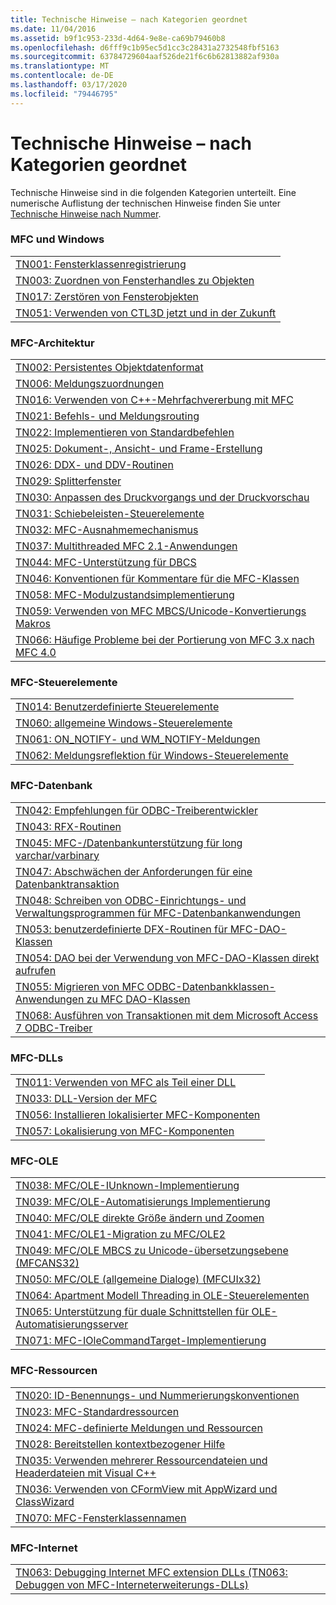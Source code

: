 ```yaml
---
title: Technische Hinweise – nach Kategorien geordnet
ms.date: 11/04/2016
ms.assetid: b9f1c953-233d-4d64-9e8e-ca69b79460b8
ms.openlocfilehash: d6fff9c1b95ec5d1cc3c28431a2732548fbf5163
ms.sourcegitcommit: 63784729604aaf526de21f6c6b62813882af930a
ms.translationtype: MT
ms.contentlocale: de-DE
ms.lasthandoff: 03/17/2020
ms.locfileid: "79446795"
---
```

# <a name="technical-notes-by-category"></a>Technische Hinweise – nach Kategorien geordnet

Technische Hinweise sind in die folgenden Kategorien unterteilt. Eine numerische Auflistung der technischen Hinweise finden Sie unter [Technische Hinweise nach Nummer](../mfc/technical-notes-by-number.md).

### <a name="mfc-and-windows"></a>MFC und Windows

||
|-|
|[TN001: Fensterklassenregistrierung](../mfc/tn001-window-class-registration.md)|
|[TN003: Zuordnen von Fensterhandles zu Objekten](../mfc/tn003-mapping-of-windows-handles-to-objects.md)|
|[TN017: Zerstören von Fensterobjekten](../mfc/tn017-destroying-window-objects.md)|
|[TN051: Verwenden von CTL3D jetzt und in der Zukunft](../mfc/tn051-using-ctl3d-now-and-in-the-future.md)|

### <a name="mfc-architecture"></a>MFC-Architektur

||
|-|
|[TN002: Persistentes Objektdatenformat](../mfc/tn002-persistent-object-data-format.md)|
|[TN006: Meldungszuordnungen](../mfc/tn006-message-maps.md)|
|[TN016: Verwenden von C++-Mehrfachvererbung mit MFC](../mfc/tn016-using-cpp-multiple-inheritance-with-mfc.md)|
|[TN021: Befehls- und Meldungsrouting](../mfc/tn021-command-and-message-routing.md)|
|[TN022: Implementieren von Standardbefehlen](../mfc/tn022-standard-commands-implementation.md)|
|[TN025: Dokument-, Ansicht- und Frame-Erstellung](../mfc/tn025-document-view-and-frame-creation.md)|
|[TN026: DDX- und DDV-Routinen](../mfc/tn026-ddx-and-ddv-routines.md)|
|[TN029: Splitterfenster](../mfc/tn029-splitter-windows.md)|
|[TN030: Anpassen des Druckvorgangs und der Druckvorschau](../mfc/tn030-customizing-printing-and-print-preview.md)|
|[TN031: Schiebeleisten-Steuerelemente](../mfc/tn031-control-bars.md)|
|[TN032: MFC-Ausnahmemechanismus](../mfc/tn032-mfc-exception-mechanism.md)|
|[TN037: Multithreaded MFC 2.1-Anwendungen](../mfc/tn037-multithreaded-mfc-2-1-applications.md)|
|[TN044: MFC-Unterstützung für DBCS](../mfc/tn044-mfc-support-for-dbcs.md)|
|[TN046: Konventionen für Kommentare für die MFC-Klassen](../mfc/tn046-commenting-conventions-for-the-mfc-classes.md)|
|[TN058: MFC-Modulzustandsimplementierung](../mfc/tn058-mfc-module-state-implementation.md)|
|[TN059: Verwenden von MFC MBCS/Unicode-Konvertierungs Makros](../mfc/tn059-using-mfc-mbcs-unicode-conversion-macros.md)|
|[TN066: Häufige Probleme bei der Portierung von MFC 3.x nach MFC 4.0](../mfc/tn066-common-mfc-3-x-to-4-0-porting-issues.md)|

### <a name="mfc-controls"></a>MFC-Steuerelemente

||
|-|
|[TN014: Benutzerdefinierte Steuerelemente](../mfc/tn014-custom-controls.md)|
|[TN060: allgemeine Windows-Steuerelemente](../mfc/tn060-the-new-windows-common-controls.md)|
|[TN061: ON_NOTIFY- und WM_NOTIFY-Meldungen](../mfc/tn061-on-notify-and-wm-notify-messages.md)|
|[TN062: Meldungsreflektion für Windows-Steuerelemente](../mfc/tn062-message-reflection-for-windows-controls.md)|

### <a name="mfc-database"></a>MFC-Datenbank

||
|-|
|[TN042: Empfehlungen für ODBC-Treiberentwickler](../mfc/tn042-odbc-driver-developer-recommendations.md)|
|[TN043: RFX-Routinen](../mfc/tn043-rfx-routines.md)|
|[TN045: MFC-/Datenbankunterstützung für long varchar/varbinary](../mfc/tn045-mfc-database-support-for-long-varchar-varbinary.md)|
|[TN047: Abschwächen der Anforderungen für eine Datenbanktransaktion](../mfc/tn047-relaxing-database-transaction-requirements.md)|
|[TN048: Schreiben von ODBC-Einrichtungs- und Verwaltungsprogrammen für MFC-Datenbankanwendungen](../mfc/tn048-writing-odbc-setup-and-administration-programs.md)|
|[TN053: benutzerdefinierte DFX-Routinen für MFC-DAO-Klassen](../mfc/tn053-custom-dfx-routines-for-dao-database-classes.md)|
|[TN054: DAO bei der Verwendung von MFC-DAO-Klassen direkt aufrufen](../mfc/tn054-calling-dao-directly-while-using-mfc-dao-classes.md)|
|[TN055: Migrieren von MFC ODBC-Datenbankklassen-Anwendungen zu MFC DAO-Klassen](../mfc/tn055-migrating-mfc-odbc-database-class-applications-to-mfc-dao-classes.md)|
|[TN068: Ausführen von Transaktionen mit dem Microsoft Access 7 ODBC-Treiber](../mfc/tn068-performing-transactions-with-the-microsoft-access-7-odbc-driver.md)|

### <a name="mfc-dlls"></a>MFC-DLLs

||
|-|
|[TN011: Verwenden von MFC als Teil einer DLL](../mfc/tn011-using-mfc-as-part-of-a-dll.md)|
|[TN033: DLL-Version der MFC](../mfc/tn033-dll-version-of-mfc.md)|
|[TN056: Installieren lokalisierter MFC-Komponenten](../mfc/tn056-installation-of-localized-mfc-components.md)|
|[TN057: Lokalisierung von MFC-Komponenten](../mfc/tn057-localization-of-mfc-components.md)|

### <a name="mfc-ole"></a>MFC-OLE

||
|-|
|[TN038: MFC/OLE-IUnknown-Implementierung](../mfc/tn038-mfc-ole-iunknown-implementation.md)|
|[TN039: MFC/OLE-Automatisierungs Implementierung](../mfc/tn039-mfc-ole-automation-implementation.md)|
|[TN040: MFC/OLE direkte Größe ändern und Zoomen](../mfc/tn040-mfc-ole-in-place-resizing-and-zooming.md)|
|[TN041: MFC/OLE1-Migration zu MFC/OLE2](../mfc/tn041-mfc-ole1-migration-to-mfc-ole-2.md)|
|[TN049: MFC/OLE MBCS zu Unicode-übersetzungsebene (MFCANS32)](../mfc/tn049-mfc-ole-mbcs-to-unicode-translation-layer-mfcans32.md)|
|[TN050: MFC/OLE (allgemeine Dialoge) (MFCUIx32)](../mfc/tn050-mfc-ole-common-dialogs-mfcuix32.md)|
|[TN064: Apartment Modell Threading in OLE-Steuerelementen](../mfc/tn064-apartment-model-threading-in-activex-controls.md)|
|[TN065: Unterstützung für duale Schnittstellen für OLE-Automatisierungsserver](../mfc/tn065-dual-interface-support-for-ole-automation-servers.md)|
|[TN071: MFC-IOleCommandTarget-Implementierung](../mfc/tn071-mfc-iolecommandtarget-implementation.md)|

### <a name="mfc-resources"></a>MFC-Ressourcen

||
|-|
|[TN020: ID-Benennungs- und Nummerierungskonventionen](../mfc/tn020-id-naming-and-numbering-conventions.md)|
|[TN023: MFC-Standardressourcen](../mfc/tn023-standard-mfc-resources.md)|
|[TN024: MFC-definierte Meldungen und Ressourcen](../mfc/tn024-mfc-defined-messages-and-resources.md)|
|[TN028: Bereitstellen kontextbezogener Hilfe](../mfc/tn028-context-sensitive-help-support.md)|
|[TN035: Verwenden mehrerer Ressourcendateien und Headerdateien mit Visual C++](../mfc/tn035-using-multiple-resource-files-and-header-files-with-visual-cpp.md)|
|[TN036: Verwenden von CFormView mit AppWizard und ClassWizard](../mfc/tn036-using-cformview-with-appwizard-and-classwizard.md)|
|[TN070: MFC-Fensterklassennamen](../mfc/tn070-mfc-window-class-names.md)|

### <a name="mfc-internet"></a>MFC-Internet

||
|-|
|[TN063: Debugging Internet MFC extension DLLs (TN063: Debuggen von MFC-Interneterweiterungs-DLLs)](../mfc/tn063-debugging-internet-extension-dlls.md)|
